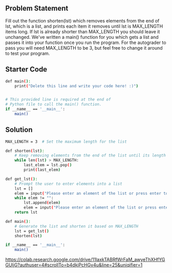 ## Problem Statement

Fill out the function shorten(lst) which removes elements from the end of lst, which is a list, and prints each item it removes until lst is MAX_LENGTH items long. If lst is already shorter than MAX_LENGTH you should leave it unchanged. We've written a main() function for you which gets a list and passes it into your function once you run the program. For the autograder to pass you will need MAX_LENGTH to be 3, but feel free to change it around to test your program.

## Starter Code

```bash
def main():
    print("Delete this line and write your code here! :)")


# This provided line is required at the end of
# Python file to call the main() function.
if __name__ == '__main__':
    main()
```

## Solution

```bash
MAX_LENGTH = 3  # Set the maximum length for the list

def shorten(lst):
    # Keep removing elements from the end of the list until its length is MAX_LENGTH
    while len(lst) > MAX_LENGTH:
        last_elem = lst.pop()
        print(last_elem)

def get_lst():
    # Prompt the user to enter elements into a list
    lst = []
    elem = input("Please enter an element of the list or press enter to stop: ")
    while elem != "":
        lst.append(elem)
        elem = input("Please enter an element of the list or press enter to stop: ")
    return lst

def main():
    # Generate the list and shorten it based on MAX_LENGTH
    lst = get_lst()
    shorten(lst)

if __name__ == '__main__':
    main()

```
https://colab.research.google.com/drive/11laxkTABRfWrFaM_awyeThXHfYGGUljG?authuser=4#scrollTo=b4dkjPcHGv4u&line=25&uniqifier=1
